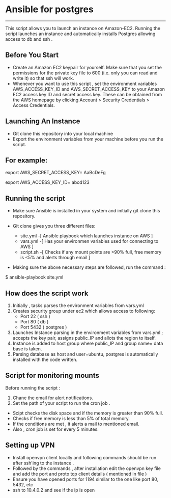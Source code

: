 # Ansible for postgres
---------------
This script allows you to launch an instance on Amazon-EC2. Running the script launches an instance and automatically installs Postgres allowing access to db and ssh . 

Before You Start
---------------
- Create an Amazon EC2 keypair for yourself. Make sure that you set the permissions for the private key file to 600 (i.e. only you can read and write it) so that ssh will work.
- Whenever you want to use this script , set the environment variables AWS_ACCESS_KEY_ID and AWS_SECRET_ACCESS_KEY to your Amazon EC2 access key ID and secret access key. These can be obtained from the AWS homepage by clicking Account > Security Credentials > Access Credentials.

Launching An Instance
---------------
- Git clone this repository into your local machine
- Export the environment variables from your machine before you run the script.

For example:
----------
export AWS_SECRET_ACCESS_KEY= AaBcDeFg

export AWS_ACCESS_KEY_ID= abcd123

Running the script
---------------
- Make sure Ansible is installed in your system and initially git clone this repository.
- Git clone gives you three different files:
    - site.yml -[ Ansible playbook which launches instance on AWS ]
    - vars.yml -[ Has your environmen variables used for connecting to AWS ]
    - script.sh -[ Checks if any mount points are >90% full, free memory is <5% and alerts through email ]

- Making sure the above necessary steps are followed, run the command :
    
$ ansible-playbook site.yml

How does the script work
--------------------
1. Initially , tasks parses the environment variables from vars.yml
2. Creates security group under ec2 which allows access to following:
     - Port 22 ( ssh )
     - Port 80 ( db )
     - Port 5432 ( postgres )
3. Launches Instance parsing in the environment variables from vars.yml ; accepts the key pair, assigns public_IP and allots the region to itself.
4. Instance is added to host group where public_IP and group name= data base is taken.
5. Parsing database as host and user=ubuntu, postgres is automatically installed with the code written.

Script for monitoring mounts 
--------------------
Before running the script :
1. Chane the email for alert notifications.
2. Set the path of your script to run the cron job .

- Scipt checks the disk space and if the memory is greater than 90% full.
- Checks if free memory is less than 5% of total memory.
- If the conditions are met , it alerts a mail to mentioned email.
- Also , cron job is set for every 5 minutes.

Setting up VPN
--------------------
- Install openvpn client locally and following commands should be run after ssh'ing to the instance . 
- Followed by the commands , after installation edit the openvpn key file and add the port and proto tcp client details ( mentioned in file )
- Ensure you have opened ports for 1194 similar to the one like port 80, 5432, etc
- ssh to 10.4.0.2 and see if the ip is open



 


